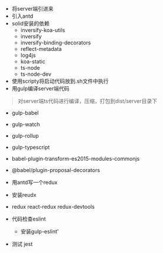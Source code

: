 - 将server端引进来
- 引入antd
- solid安装的依赖 
  - inversify-koa-utils
  - inversify
  - inversify-binding-decorators
  - reflect-metadata
  - log4js
  - koa-static
  - ts-node
  - ts-node-dev
- 使用scripty将启动代码放到.sh文件中执行
- 用gulp编译server端代码
> 对server端ts代码进行编译，压缩，打包到dist/server目录下
  - gulp-babel
  - gulp-watch
  - gulp-rollup
  - gulp-typescript
  - babel-plugin-transform-es2015-modules-commonjs
  - @babel/plugin-proposal-decorators

- 用antd写一个redux
 - 安装reudx
 - redux react-redux redux-devtools


- 代码检查eslint
    - 安装gulp-eslint'

- 测试 jest

